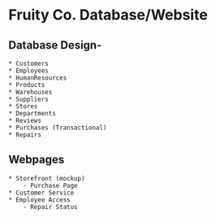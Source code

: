 # Fruity Co. Database/Website

## Database Design-

    * Customers
    * Employees
    * HumanResources
    * Products
    * Warehouses
    * Suppliers
    * Stores
    * Departments
    * Reviews
    * Purchases (Transactional)
    * Repairs

## Webpages

    * Storefront (mockup)
        - Purchase Page
    * Customer Service
    * Employee Access
        - Repair Status
